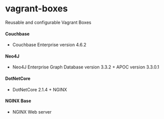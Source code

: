 # vagrant-boxes
Reusable and configurable Vagrant Boxes

#### Couchbase

- Couchbase Enterprise version 4.6.2

#### Neo4J

- Neo4J Enterprise Graph Database version 3.3.2 + APOC version 3.3.0.1

#### DotNetCore

- DotNetCore 2.1.4 + NGINX

#### NGINX Base

- NGINX Web server
